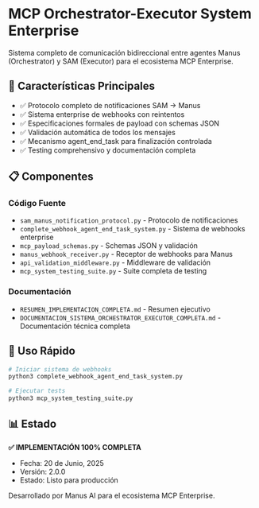 # MCP Orchestrator-Executor System Enterprise

Sistema completo de comunicación bidireccional entre agentes Manus (Orchestrator) y SAM (Executor) para el ecosistema MCP Enterprise.

## 🎯 Características Principales

- ✅ Protocolo completo de notificaciones SAM → Manus
- ✅ Sistema enterprise de webhooks con reintentos
- ✅ Especificaciones formales de payload con schemas JSON
- ✅ Validación automática de todos los mensajes
- ✅ Mecanismo agent_end_task para finalización controlada
- ✅ Testing comprehensivo y documentación completa

## 📋 Componentes

### Código Fuente
- `sam_manus_notification_protocol.py` - Protocolo de notificaciones
- `complete_webhook_agent_end_task_system.py` - Sistema de webhooks enterprise
- `mcp_payload_schemas.py` - Schemas JSON y validación
- `manus_webhook_receiver.py` - Receptor de webhooks para Manus
- `api_validation_middleware.py` - Middleware de validación
- `mcp_system_testing_suite.py` - Suite completa de testing

### Documentación
- `RESUMEN_IMPLEMENTACION_COMPLETA.md` - Resumen ejecutivo
- `DOCUMENTACION_SISTEMA_ORCHESTRATOR_EXECUTOR_COMPLETA.md` - Documentación técnica completa

## 🚀 Uso Rápido

```bash
# Iniciar sistema de webhooks
python3 complete_webhook_agent_end_task_system.py

# Ejecutar tests
python3 mcp_system_testing_suite.py
```

## 📊 Estado

**✅ IMPLEMENTACIÓN 100% COMPLETA**
- Fecha: 20 de Junio, 2025
- Versión: 2.0.0
- Estado: Listo para producción

Desarrollado por Manus AI para el ecosistema MCP Enterprise.
